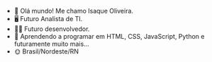 - 🖖 Olá mundo! Me chamo Isaque Oliveira.
- 🖥️ Futuro Analista de TI.
- 👨‍💻 Futuro desenvolvedor.
- 🔗 Aprendendo a programar em HTML, CSS, JavaScript, Python e futuramente muito mais...
- 🌞 Brasil/Nordeste/RN

